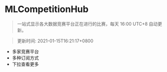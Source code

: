 # MLCompetitionHub

> 一站式显示各大数据竞赛平台正在进行的比赛，每天 16:00 UTC+8 自动更新。
  
> 更新时间: 2021-01-15T16:21:17+0800 

* 多家竞赛平台
* 多种订阅方式
* 下拉查看更多